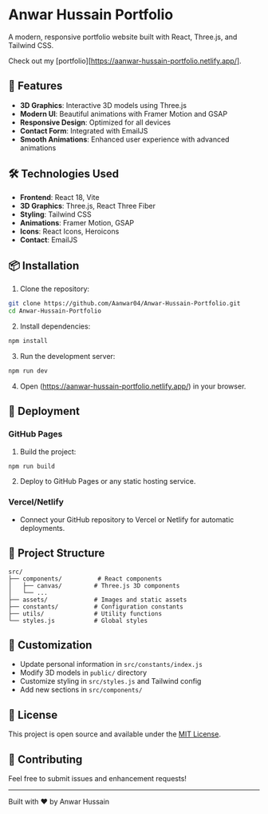 # Anwar Hussain Portfolio

A modern, responsive portfolio website built with React, Three.js, and Tailwind CSS.


Check out my [portfolio][https://aanwar-hussain-portfolio.netlify.app/].

## 🚀 Features

- **3D Graphics**: Interactive 3D models using Three.js
- **Modern UI**: Beautiful animations with Framer Motion and GSAP
- **Responsive Design**: Optimized for all devices
- **Contact Form**: Integrated with EmailJS
- **Smooth Animations**: Enhanced user experience with advanced animations

## 🛠️ Technologies Used

- **Frontend**: React 18, Vite
- **3D Graphics**: Three.js, React Three Fiber
- **Styling**: Tailwind CSS
- **Animations**: Framer Motion, GSAP
- **Icons**: React Icons, Heroicons
- **Contact**: EmailJS

## 📦 Installation

1. Clone the repository:

```bash
git clone https://github.com/Aanwar04/Anwar-Hussain-Portfolio.git
cd Anwar-Hussain-Portfolio
```

2. Install dependencies:

```bash
npm install
```

3. Run the development server:

```bash
npm run dev
```

4. Open (https://aanwar-hussain-portfolio.netlify.app/) in your browser.

## 🚀 Deployment

### GitHub Pages

1. Build the project:

```bash
npm run build
```

2. Deploy to GitHub Pages or any static hosting service.

### Vercel/Netlify

- Connect your GitHub repository to Vercel or Netlify for automatic deployments.

## 📁 Project Structure

```
src/
├── components/          # React components
│   ├── canvas/         # Three.js 3D components
│   └── ...
├── assets/             # Images and static assets
├── constants/          # Configuration constants
├── utils/              # Utility functions
└── styles.js           # Global styles
```

## 🎨 Customization

- Update personal information in `src/constants/index.js`
- Modify 3D models in `public/` directory
- Customize styling in `src/styles.js` and Tailwind config
- Add new sections in `src/components/`

## 📝 License

This project is open source and available under the [MIT License](LICENSE).

## 🤝 Contributing

Feel free to submit issues and enhancement requests!

---

Built with ❤️ by Anwar Hussain
